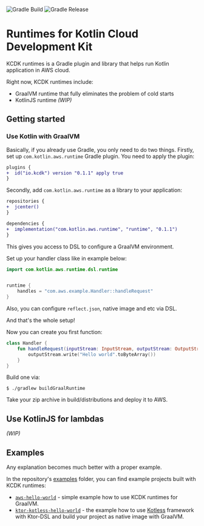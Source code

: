 ![Gradle Build](https://github.com/AlexanderPrendota/kotlin-aws-lambda-custom-runtimes/workflows/Gradle%20Build/badge.svg?branch=master)
![Gradle Release](https://github.com/AlexanderPrendota/kotlin-aws-lambda-custom-runtimes/workflows/Gradle%20Release/badge.svg)

# Runtimes for Kotlin Cloud Development Kit

KCDK runtimes is a Gradle plugin and library that helps run Kotlin application in AWS cloud.

Right now, KCDK  runtimes include:
* GraalVM runtime that fully eliminates the problem of cold starts
* KotlinJS runtime _(WIP)_

## Getting started

### Use Kotlin with GraalVM

Basically, if you already use Gradle, you only need to do two things.
Firstly, set up `com.kotlin.aws.runtime` Gradle plugin. You need to apply the plugin:

```diff
plugins {
+  id("io.kcdk") version "0.1.1" apply true
}
```

Secondly, add `com.kotlin.aws.runtime` as a library to your application:

```diff
repositories {
+  jcenter()
}

dependencies {
+  implementation("com.kotlin.aws.runtime", "runtime", "0.1.1")
}
```

This gives you access to DSL to configure a GraalVM environment.

Set up your handler class like in example below:

```kotlin
import com.kotlin.aws.runtime.dsl.runtime


runtime {
    handles = "com.aws.example.Handler::handleRequest"
}
```
Also, you can configure `reflect.json`, native image and etc via DSL.

And that's the whole setup!

Now you can create you first function:

```kotlin
class Handler {
    fun handleRequest(inputStream: InputStream, outputStream: OutputStream, context: Context) {
        outputStream.write("Hello world".toByteArray())
    }
}
```

Build one via:

```shell script
$ ./gradlew buildGraalRuntime
```

Take your zip archive in build/distributions and deploy it to AWS.


## Use KotlinJS for lambdas

_(WIP)_

## Examples

Any explanation becomes much better with a proper example.

In the repository's [examples](https://github.com/AlexanderPrendota/kotlin-aws-lambda-custom-runtimes/tree/master/examples) folder, you can find example projects built with KCDK runtimes:

+ [`aws-hello-world`](https://github.com/AlexanderPrendota/kotlin-aws-lambda-custom-runtimes/tree/master/examples/aws-hello-world) - simple example how to use KCDK runtimes for GraalVM.
+ [`ktor-kotless-hello-world`](https://github.com/AlexanderPrendota/kotlin-aws-lambda-custom-runtimes/tree/master/examples/ktor-kotless-hello-world) - the example how to use [Kotless](https://github.com/JetBrains/kotless) framework with Ktor-DSL and build your project as native image with GraalVM. 

